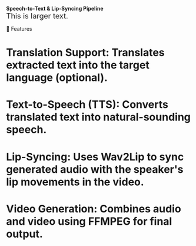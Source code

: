 **Speech-to-Text & Lip-Syncing Pipeline**  
<span style="font-size:20px;">This is larger text.</span>

🚀 Features   
# Translation Support: Translates extracted text into the target language (optional).  
# Text-to-Speech (TTS): Converts translated text into natural-sounding speech.  
# Lip-Syncing: Uses Wav2Lip to sync generated audio with the speaker's lip movements in the video.   
# Video Generation: Combines audio and video using FFMPEG for final output.  
